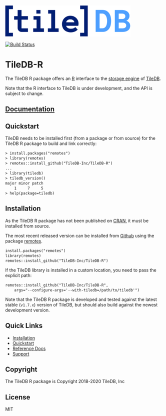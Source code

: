 <a href="https://tiledb.com"><img src="https://github.com/TileDB-Inc/TileDB/raw/dev/doc/source/_static/tiledb-logo_color_no_margin_@4x.png" alt="TileDB logo" width="400"></a>

[![Build Status](https://travis-ci.org/TileDB-Inc/TileDB-R.svg?branch=master)](https://travis-ci.org/TileDB-Inc/TileDB-R)

# TileDB-R

The TileDB R package offers an [R](https://www.r-project.org/) interface to the [storage
engine](https://github.com/TileDB-Inc/TileDB) of [TileDB](https://tiledb.com/).

Note that the R interface to TileDB is under development, and the API is subject to change.

## [Documentation](https://tiledb-inc.github.io/TileDB-R/)

## Quickstart

TileDB needs to be installed first (from a package or from source)
for the TileDB R package to build and link correctly:

    > install.packages("remotes")
    > library(remotes)
    > remotes::install_github("TileDB-Inc/TileDB-R")
    ...
    > library(tiledb)
    > tiledb_version()
    major minor patch
        1     7     5
    > help(package=tiledb)

## Installation

As the TileDB R package has not been published on [CRAN](https://cran.r-project.org/), it must be
installed from source.

The most recent released version can be installed from
[Github](https://github.com/TileDB-Inc/TileDB-R) using the package
[remotes](https://cran.r-project.org/package=remotes).

    install.packages("remotes")
    library(remotes)
    remotes::install_github("TileDB-Inc/TileDB-R")

If the TileDB library is installed in a custom location, you need to pass the explicit path:

    remotes::install_github("TileDB-Inc/TileDB-R",
        args="--configure-args='--with-tiledb=/path/to/tiledb'")

Note that the TileDB R package is developed and tested against the latest stable (`v1.7.x`) version
of TileDB, but should also build against the newest development version.

## Quick Links

- [Installation](https://docs.tiledb.com/developer/installation)
- [Quickstart](https://docs.tiledb.com/developer/quickstart)
- [Reference Docs](https://tiledb-inc.github.io/TileDB-R/)
- [Support](https://forum.tiledb.com/)

## Copyright

The TileDB R package is Copyright 2018-2020 TileDB, Inc

## License

MIT
